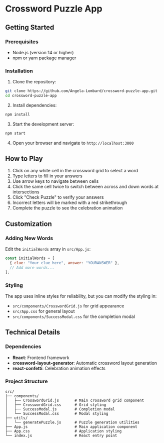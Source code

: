 # Crossword Puzzle App

## Getting Started

### Prerequisites

- Node.js (version 14 or higher)
- npm or yarn package manager

### Installation

1. Clone the repository:
```bash
git clone https://github.com/Angela-Lombard/crossword-puzzle-app.git
cd crossword-puzzle-app
```

2. Install dependencies:
```bash
npm install
```

3. Start the development server:
```bash
npm start
```

4. Open your browser and navigate to `http://localhost:3000`

## How to Play

1. Click on any white cell in the crossword grid to select a word
2. Type letters to fill in your answers
3. Use arrow keys to navigate between cells
4. Click the same cell twice to switch between across and down words at intersections
5. Click "Check Puzzle" to verify your answers
6. Incorrect letters will be marked with a red strikethrough
7. Complete the puzzle to see the celebration animation

## Customization

### Adding New Words

Edit the `initialWords` array in `src/App.js`:

```javascript
const initialWords = [
  { clue: "Your clue here", answer: "YOURANSWER" },
  // Add more words...
];
```

### Styling

The app uses inline styles for reliability, but you can modify the styling in:
- `src/components/CrosswordGrid.js` for grid appearance
- `src/App.css` for general layout
- `src/components/SuccessModal.css` for the completion modal

## Technical Details

### Dependencies

- **React**: Frontend framework
- **crossword-layout-generator**: Automatic crossword layout generation
- **react-confetti**: Celebration animation effects

### Project Structure

```
src/
├── components/
│   ├── CrosswordGrid.js       # Main crossword grid component
│   ├── CrosswordGrid.css      # Grid styling
│   ├── SuccessModal.js        # Completion modal
│   └── SuccessModal.css       # Modal styling
├── utils/
│   └── generatePuzzle.js      # Puzzle generation utilities
├── App.js                     # Main application component
├── App.css                    # Application styling
└── index.js                   # React entry point
